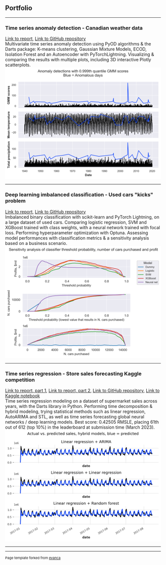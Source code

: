 ## Portfolio

---

### Time series anomaly detection - Canadian weather data
[Link to report](https://ahmetzamanis.github.io/WeatherAnomalyDetectionClassification/), [Link to GitHub repository](https://github.com/AhmetZamanis/WeatherAnomalyDetectionClassification)
\
Multivariate time series anomaly detection using PyOD algorithms & the Darts package: K-means clustering, Gaussian Mixture Models, ECOD, Isolation Forest and an Autoencoder with PyTorchLightning. Visualizing & comparing the results with multiple plots, including 3D interactive Plotly scatterplots.
<img src="images/portfolio/ts_anom.jpg"/>

---

### Deep learning imbalanced classification - Used cars "kicks" problem
[Link to report](https://github.com/AhmetZamanis/UsedCarKicksClassification/blob/main/Report.md), [Link to GitHub repository](https://github.com/AhmetZamanis/UsedCarKicksClassification)
\
Imbalanced binary classification with scikit-learn and PyTorch Lightning, on a large dataset of used cars. Comparing logistic regression, SVM and XGBoost trained with class weights, with a neural network trained with focal loss. Performing hyperparameter optimization with Optuna. Assessing model performances with classification metrics & a sensitivity analysis based on a business scenario.
<img src="images/portfolio/kicks.jpg"/>

---

### Time series regression - Store sales forecasting Kaggle competition
[Link to report, part 1](https://github.com/AhmetZamanis/KaggleStoreSales/blob/main/ReportPart1.md), [Link to report, part 2](https://github.com/AhmetZamanis/KaggleStoreSales/blob/main/ReportPart2.md), [Link to GitHub repository](https://github.com/AhmetZamanis/KaggleStoreSales/), [Link to Kaggle notebook](https://www.kaggle.com/code/ahmetzamanis/store-sales-autoets-with-darts)
\
Time series regression modeling on a dataset of supermarket sales across years, with the Darts library in Python. Performing time decomposition & hybrid modeling, trying statistical methods such as linear regression, AutoARIMA and STL, as well as time series forecasting global neural networks / deep learning models.
Best score: 0.42505 RMSLE, placing 61th out of 612 (top 10%) in the leaderboard at submission time (March 2023).
<img src="images/portfolio/ts_stores.jpg"/>

---

---
<p style="font-size:11px">Page template forked from <a href="https://github.com/evanca/quick-portfolio">evanca</a></p>
<!-- Remove above link if you don't want to attibute -->

